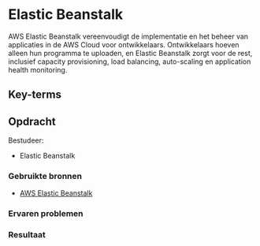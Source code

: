 # Elastic Beanstalk
AWS Elastic Beanstalk vereenvoudigt de implementatie en het beheer van applicaties in de AWS Cloud voor ontwikkelaars. Ontwikkelaars hoeven alleen hun programma te uploaden, en Elastic Beanstalk zorgt voor de rest, inclusief capacity provisioning, load balancing, auto-scaling en application health monitoring.
## Key-terms

## Opdracht
Bestudeer:

- Elastic Beanstalk

### Gebruikte bronnen
- [AWS Elastic Beanstalk](https://aws.amazon.com/elasticbeanstalk/)

### Ervaren problemen

### Resultaat
